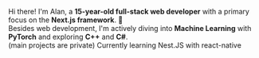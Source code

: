 

Hi there! I'm Alan, a **15-year-old full-stack web developer** with a primary focus on the **Next.js framework**. 🚀  
Besides web development, I'm actively diving into **Machine Learning** with **PyTorch** and exploring **C++** and **C#**.  
(main projects are private)
Currently learning Nest.JS with react-native


